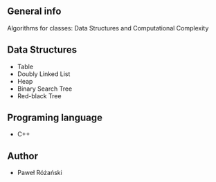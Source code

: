 ## General info
Algorithms for classes: Data Structures and Computational Complexity

## Data Structures
* Table
* Doubly Linked List
* Heap
* Binary Search Tree
* Red-black Tree


## Programing language
* C++


## Author
* Paweł Różański

